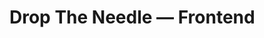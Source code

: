 # Drop The Needle — Frontend

<!-- todo Either use react-youtube || iframe implementation for listen pages -->

